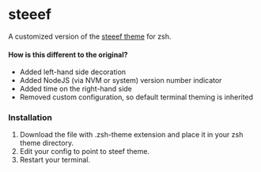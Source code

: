 # steeef
A customized version of the [steeef theme](https://github.com/robbyrussell/oh-my-zsh/blob/master/themes/steeef.zsh-theme) for zsh.

#### How is this different to the original?
- Added left-hand side decoration
- Added NodeJS (via NVM or system) version number indicator
- Added time on the right-hand side
- Removed custom configuration, so default terminal theming is inherited

### Installation
1. Download the file with .zsh-theme extension and place it in your zsh theme directory.
2. Edit your config to point to steef theme.
3. Restart your terminal.
